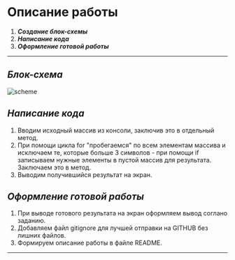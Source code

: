 # Описание работы
1. ***Создание блок-схемы***
2. ***Написание кода***
3. ***Оформление готовой работы***
---
## *Блок-схема* 
![scheme](https://user-images.githubusercontent.com/114285863/203965963-f9e50403-335b-4bce-8ce3-45a13a8ed34e.png)
## *Написание кода*
1. Вводим исходный массив из консоли, заключив это в отдельный метод.
2. При помощи цикла for "пробегаемся" по всем элементам массива и исключаем те, которые больше 3 символов - при помощи if записываем нужные элементы в пустой массив для результата. Заключаем это в метод.
3. Выводим получившийся результат на экран.
## *Оформление готовой работы*
1. При выводе готового результата на экран оформляем вывод соглано заданию.
2. Добавляем файл gitignore для лучшей отправки на GITHUB без лишних файлов.
3. Формируем описание работы в файле README.
--- 

